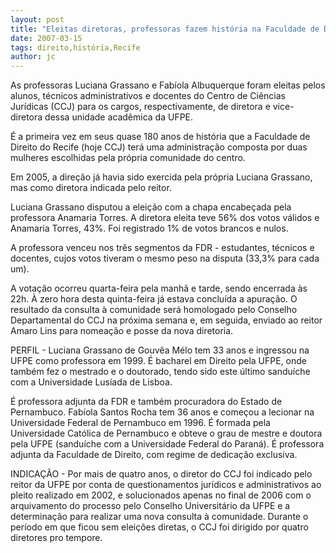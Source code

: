 ```yaml
---
layout: post
title: "Eleitas diretoras, professoras fazem história na Faculdade de Direito do Recife"
date: 2007-03-15
tags: direito,história,Recife
author: jc
---
```

As professoras Luciana Grassano e Fab&iacute;ola Albuquerque foram eleitas pelos alunos, t&eacute;cnicos administrativos e docentes do Centro de Ci&ecirc;ncias Jur&iacute;dicas (CCJ) para os cargos, respectivamente, de diretora e vice-diretora dessa unidade acad&ecirc;mica da UFPE.

&Eacute; a primeira vez em seus quase 180 anos de hist&oacute;ria que a Faculdade de Direito do Recife (hoje CCJ) ter&aacute; uma administra&ccedil;&atilde;o composta por duas mulheres escolhidas pela pr&oacute;pria comunidade do centro.

Em 2005, a dire&ccedil;&atilde;o j&aacute; havia sido exercida pela pr&oacute;pria Luciana Grassano, mas como diretora indicada pelo reitor.

Luciana Grassano disputou a elei&ccedil;&atilde;o com a chapa encabe&ccedil;ada pela professora Anamaria Torres. A diretora eleita teve 56% dos votos v&aacute;lidos e Anamaria Torres, 43%. Foi registrado 1% de votos brancos e nulos.

A professora venceu nos tr&ecirc;s segmentos da FDR - estudantes, t&eacute;cnicos e docentes, cujos votos tiveram o mesmo peso na disputa (33,3% para cada um).

A vota&ccedil;&atilde;o ocorreu quarta-feira pela manh&atilde; e tarde, sendo encerrada &agrave;s 22h. &Agrave; zero hora desta quinta-feira j&aacute; estava conclu&iacute;da a apura&ccedil;&atilde;o. O resultado da consulta &agrave; comunidade ser&aacute; homologado pelo Conselho Departamental do CCJ na pr&oacute;xima semana e, em seguida, enviado ao reitor Amaro Lins para nomea&ccedil;&atilde;o e posse da nova diretoria.

PERFIL - Luciana Grassano de Gouv&ecirc;a M&eacute;lo tem 33 anos e ingressou na UFPE como professora em 1999. &Eacute; bacharel em Direito pela UFPE, onde tamb&eacute;m fez o mestrado e o doutorado, tendo sido este &uacute;ltimo sandu&iacute;che com a Universidade Lus&iacute;ada de Lisboa.

&Eacute; professora adjunta da FDR e tamb&eacute;m procuradora do Estado de Pernambuco. Fab&iacute;ola Santos Rocha tem 36 anos e come&ccedil;ou a lecionar na Universidade Federal de Pernambuco em 1996. &Eacute; formada pela Universidade Cat&oacute;lica de Pernambuco e obteve o grau de mestre e doutora pela UFPE (sandu&iacute;che com a Universidade Federal do Paran&aacute;). &Eacute; professora adjunta da Faculdade de Direito, com regime de dedica&ccedil;&atilde;o exclusiva.

INDICA&Ccedil;&Atilde;O - Por mais de quatro anos, o diretor do CCJ foi indicado pelo reitor da UFPE por conta de questionamentos jur&iacute;dicos e administrativos ao pleito realizado em 2002, e solucionados apenas no final de 2006 com o arquivamento do processo pelo Conselho Universit&aacute;rio da UFPE e a determina&ccedil;&atilde;o para realizar uma nova consulta &agrave; comunidade. Durante o per&iacute;odo em que ficou sem elei&ccedil;&otilde;es diretas, o CCJ foi dirigido por quatro diretores pro tempore.